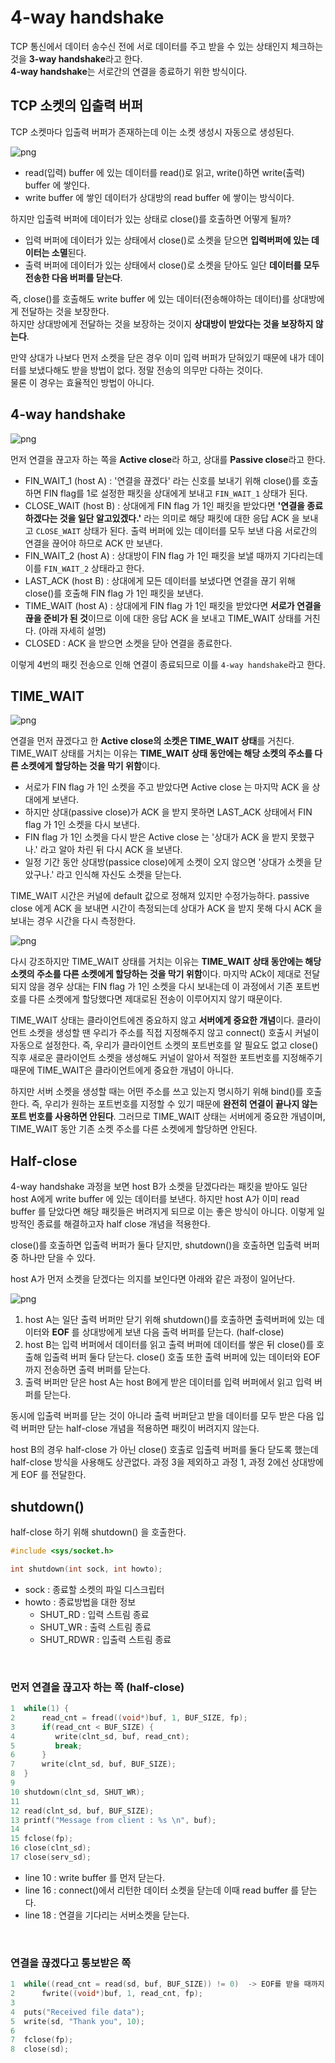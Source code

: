 # 4-way handshake

TCP 통신에서 데이터 송수신 전에 서로 데이터를 주고 받을 수 있는 상태인지 체크하는 것을 **3-way handshake**라고 한다.<br>
**4-way handshake**는 서로간의 연결을 종료하기 위한 방식이다.
<br>

## TCP 소켓의 입출력 버퍼

TCP 소켓마다 입출력 버퍼가 존재하는데 이는 소켓 생성시 자동으로 생성된다.

![png](/_img/tcp_buffer.png) 

- read(입력) buffer 에 있는 데이터를 read()로 읽고, write()하면 write(출력) buffer 에 쌓인다.
- write buffer 에 쌓인 데이터가 상대방의 read buffer 에 쌓이는 방식이다.

하지만 입출력 버퍼에 데이터가 있는 상태로 close()를 호출하면 어떻게 될까?

- 입력 버퍼에 데이터가 있는 상태에서 close()로 소켓을 닫으면 **입력버퍼에 있는 데이터는 소멸**된다.
- 출력 버퍼에 데이터가 있는 상태에서 close()로 소켓을 닫아도 일단 **데이터를 모두 전송한 다음 버퍼를 닫는다**.

즉, close()를 호출해도 write buffer 에 있는 데이터(전송해야하는 데이터)를 상대방에게 전달하는 것을 보장한다.<br>
하지만 상대방에게 전달하는 것을 보장하는 것이지 **상대방이 받았다는 것을 보장하지 않는다**.<br>

만약 상대가 나보다 먼저 소켓을 닫은 경우 이미 입력 버퍼가 닫혀있기 때문에 내가 데이터를 보냈다해도 받을 방법이 없다. 정말 전송의 의무만 다하는 것이다.<br>
물론 이 경우는 효율적인 방법이 아니다.
<br>


## 4-way handshake

![png](/_img/4way_handshake.png) 

먼저 연결을 끊고자 하는 쪽을 **Active close**라 하고, 상대를 **Passive close**라고 한다.

- FIN_WAIT_1 (host A) : '연결을 끊겠다' 라는 신호를 보내기 위해 close()를 호출하면 FIN flag를 1로 설정한 패킷을 상대에게 보내고 ```FIN_WAIT_1``` 상태가 된다.
- CLOSE_WAIT (host B) : 상대에게 FIN flag 가 1인 패킷을 받았다면 **'연결을 종료하겠다는 것을 일단 알고있겠다.'** 라는 의미로 해당 패킷에 대한 응답 ACK 을 보내고 ```CLOSE_WAIT``` 상태가 된다. 출력 버퍼에 있는 데이터를 모두 보낸 다음 서로간의 연결을 끊어야 하므로 ACK 만 보낸다.
- FIN_WAIT_2 (host A) : 상대방이 FIN flag 가 1인 패킷을 보낼 때까지 기다리는데 이를 ```FIN_WAIT_2``` 상태라고 한다.
- LAST_ACK (host B) : 상대에게 모든 데이터를 보냈다면 연결을 끊기 위해 close()를 호출해 FIN flag 가 1인 패킷을 보낸다.
- TIME_WAIT (host A) : 상대에게 FIN flag 가 1인 패킷을 받았다면 **서로가 연결을 끊을 준비가 된 것**이므로 이에 대한 응답 ACK 을 보내고 TIME_WAIT 상태를 거친다. (아래 자세히 설명)
- CLOSED : ACK 을 받으면 소켓을 닫아 연결을 종료한다.

이렇게 4번의 패킷 전송으로 인해 연결이 종료되므로 이를 ```4-way handshake```라고 한다.
<br>

## TIME_WAIT

![png](/_img/time_wait.png)

연결을 먼저 끊겠다고 한 **Active close의 소켓은 TIME_WAIT 상태**를 거친다. TIME_WAIT 상태를 거치는 이유는 **TIME_WAIT 상태 동안에는 해당 소켓의 주소를 다른 소켓에게 할당하는 것을 막기 위함**이다.

- 서로가 FIN flag 가 1인 소켓을 주고 받았다면 Active close 는 마지막 ACK 을 상대에게 보낸다. 
- 하지만 상대(passive close)가 ACK 을 받지 못하면 LAST_ACK 상태에서 FIN flag 가 1인 소켓을 다시 보낸다.
- FIN flag 가 1인 소켓을 다시 받은 Active close 는 '상대가 ACK 을 받지 못했구나.' 라고 알아 차린 뒤 다시 ACK 을 보낸다. 
- 일정 기간 동안 상대방(passice close)에게 소켓이 오지 않으면 '상대가 소켓을 닫았구나.' 라고 인식해 자신도 소켓을 닫는다.

TIME_WAIT 시간은 커널에 default 값으로 정해져 있지만 수정가능하다. passive close 에게 ACK 을 보내면 시간이 측정되는데 상대가 ACK 을 받지 못해 다시 ACK 을 보내는 경우 시간을 다시 측정한다.
<br>

![png](/_img/time_wait2.png) 

다시 강조하지만 TIME_WAIT 상태를 거치는 이유는 **TIME_WAIT 상태 동안에는 해당 소켓의 주소를 다른 소켓에게 할당하는 것을 막기 위함**이다. 마지막 ACk이 제대로 전달되지 않을 경우 상대는 FIN flag 가 1인 소켓을 다시 보내는데 이 과정에서 기존 포트번호를 다른 소켓에게 할당했다면 제대로된 전송이 이루어지지 않기 때문이다.

TIME_WAIT 상태는 클라이언트에겐 중요하지 않고 **서버에게 중요한 개념**이다. 클라이언트 소켓을 생성할 땐 우리가 주소를 직접 지정해주지 않고 connect() 호출시 커널이 자동으로 설정한다. 즉, 우리가 클라이언트 소켓의 포트번호를 알 필요도 없고 close() 직후 새로운 클라이언트 소켓을 생성해도 커널이 알아서 적절한 포트번호를 지정해주기 때문에 TIME_WAIT은 클라이언트에게 중요한 개념이 아니다.

하지만 서버 소켓을 생성할 때는 어떤 주소를 쓰고 있는지 명시하기 위해 bind()를 호출한다. 즉, 우리가 원하는 포트번호를 지정할 수 있기 때문에 **완전히 연결이 끝나지 않는 포트 번호를 사용하면 안된다**. 그러므로 TIME_WAIT 상태는 서버에게 중요한 개념이며, TIME_WAIT 동안 기존 소켓 주소를 다른 소켓에게 할당하면 안된다.
<br>

## Half-close

4-way handshake 과정을 보면 host B가 소켓을 닫겠다라는 패킷을 받아도 일단 host A에게 write buffer 에 있는 데이터를 보낸다. 하지만 host A가 이미 read buffer 를 닫았다면 해당 패킷들은 버려지게 되므로 이는 좋은 방식이 아니다. 이렇게 일방적인 종료를 해결하고자 half close 개념을 적용한다.

close()를 호출하면 입출력 버퍼가 둘다 닫지만, shutdown()을 호출하면 입출력 버퍼 중 하나만 닫을 수 있다.

host A가 먼저 소켓을 닫겠다는 의지를 보인다면 아래와 같은 과정이 일어난다.

![png](/_img/half-close.png) <br>

1. host A는 일단 출력 버퍼만 닫기 위해 shutdown()를 호출하면 출력버퍼에 있는 데이터와 **EOF** 를 상대방에게 보낸 다음 출력 버퍼를 닫는다. (half-close)
2. host B는 입력 버퍼에서 데이터를 읽고 출력 버퍼에 데이터를 쌓은 뒤 close()를 호출해 입출력 버퍼 둘다 닫는다. close() 호출 또한 출력 버퍼에 있는 데이터와 EOF 까지 전송하면 출력 버퍼를 닫는다.
3. 출력 버퍼만 닫은 host A는 host B에게 받은 데이터를 입력 버퍼에서 읽고 입력 버퍼를 닫는다.

동시에 입출력 버퍼를 닫는 것이 아니라 출력 버퍼닫고 받을 데이터를 모두 받은 다음 입력 버퍼만 닫는 half-close 개념을 적용하면 패킷이 버려지지 않는다.

host B의 경우 half-close 가 아닌 close() 호출로 입출력 버퍼를 둘다 닫도록 했는데 half-close 방식을 사용해도 상관없다. 과정 3을 제외하고 과정 1, 과정 2에선 상대방에게 EOF 를 전달한다.
<br>

## shutdown()

half-close 하기 위해 shutdown() 을 호출한다.<br>

```c
#include <sys/socket.h>

int shutdown(int sock, int howto);
```
- sock : 종료할 소켓의 파일 디스크립터
- howto : 종료방법을 대한 정보
    - SHUT_RD : 입력 스트림 종료
    - SHUT_WR : 출력 스트림 종료
    - SHUT_RDWR : 입출력 스트림 종료

<br>

### 먼저 연결을 끊고자 하는 쪽 (half-close)

```c
1  while(1) {
2      read_cnt = fread((void*)buf, 1, BUF_SIZE, fp);
3      if(read_cnt < BUF_SIZE) {
4         write(clnt_sd, buf, read_cnt);
5         break;
6      }      
7      write(clnt_sd, buf, BUF_SIZE);
8  }
9
10 shutdown(clnt_sd, SHUT_WR);
11
12 read(clnt_sd, buf, BUF_SIZE);
13 printf("Message from client : %s \n", buf);
14
15 fclose(fp);
16 close(clnt_sd);
17 close(serv_sd);
```

- line 10 : write buffer 를 먼저 닫는다.
- line 16 : connect()에서 리턴한 데이터 소켓을 닫는데 이때 read buffer 를 닫는다.
- line 18 : 연결을 기다리는 서버소켓을 닫는다.

<br>

### 연결을 끊겠다고 통보받은 쪽

```c
1  while((read_cnt = read(sd, buf, BUF_SIZE)) != 0)  -> EOF를 받을 때까지 읽는다.
2      fwrite((void*)buf, 1, read_cnt, fp);
3    
4  puts("Received file data");
5  write(sd, "Thank you", 10);
6
7  fclose(fp);
8  close(sd);
```